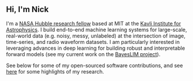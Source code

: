 ## Hi, I'm Nick

I'm a [NASA Hubble research fellow](https://www.stsci.edu/stsci-research/fellowships/nasa-hubble-fellowship-program/2023-nhfp-fellows#section-0067b060-4e8b-412b-ac69-c5a7a35e2e6b) based at MIT at the [Kavli Institute for Astrophysics](https://space.mit.edu). I build end-to-end machine learning systems for large-scale, real-world data (e.g. noisy, messy, unlabeled) at the intersection of image, time-series, and radio waveform datasets. I am particularly interested in leveraging advances in deep learning for building robust and interpretable forward models (see my current work on the [BayesLIM project](https://nkern.github.io/bayeslim/)).

See below for some of my open-sourced software contributions, and see [here](https://nkern.github.io/research/) for some highlights of my research.



<!--
**nkern/nkern** is a ✨ _special_ ✨ repository because its `README.md` (this file) appears on your GitHub profile.

Here are some ideas to get you started:

- 🔭 I’m currently working on ...
- 🌱 I’m currently learning ...
- 👯 I’m looking to collaborate on ...
- 🤔 I’m looking for help with ...
- 💬 Ask me about ...
- 📫 How to reach me: ...
- 😄 Pronouns: ...
- ⚡ Fun fact: ...
-->
